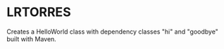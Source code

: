 LRTORRES
========

Creates a HelloWorld class with dependency classes "hi" and "goodbye" built with Maven.
